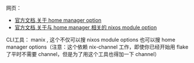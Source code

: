 网页： 
- [官方文档,关于 home manager option](https://nix-community.github.io/home-manager/options.html)
- [官方文档,关于与 home manager 相关的 nixos module option](https://nix-community.github.io/home-manager/nixos-options.html)

CLI工具： manix , 这个不仅可以搜 nixos module options 也可以搜 home manager options（注意：这个依赖 nix-channel 工作，即使你已经开始用 flake 了平时不需要 channel，但是为了用这个工具也得加一下 channel）
